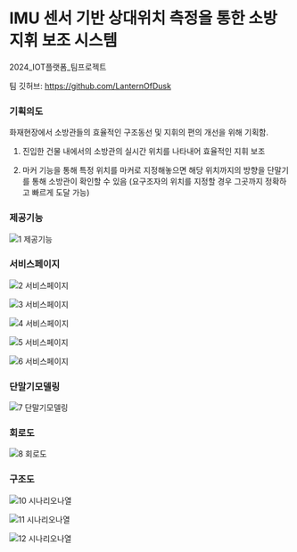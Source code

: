 # IMU 센서 기반 상대위치 측정을 통한 소방 지휘 보조 시스템
2024_IOT플랫폼_팀프로젝트

팀 깃허브: https://github.com/LanternOfDusk

### 기획의도
화재현장에서 소방관들의 효율적인 구조동선 및 지휘의 편의 개선을 위해 기획함.

1. 진입한 건물 내에서의 소방관의 실시간 위치를 나타내어 효율적인 지휘 보조

2. 마커 기능을 통해 특정 위치를 마커로 지정해놓으면 해당 위치까지의 방향을 단말기를 통해 소방관이 확인할 수 있음 (요구조자의 위치를 지정할 경우 그곳까지 정확하고 빠르게 도달 가능)

### 제공기능
![1 제공기능](https://github.com/kkt9253/kkt9253/assets/71701866/009c2407-97b8-4b2b-a1b9-710059dfcb1e)
### 서비스페이지
![2 서비스페이지](https://github.com/kkt9253/kkt9253/assets/71701866/63ead2c9-7ace-4672-83d8-20409e3d79af)

![3 서비스페이지](https://github.com/kkt9253/kkt9253/assets/71701866/0d8937b6-d9e6-4411-86a2-fc1206ad5121)

![4 서비스페이지](https://github.com/kkt9253/kkt9253/assets/71701866/5fbfc16e-91a6-43d3-80e0-53c9b52d2db5)

![5 서비스페이지](https://github.com/kkt9253/kkt9253/assets/71701866/702140fe-d5ac-4f6b-b7aa-10d2f5f98de4)

![6 서비스페이지](https://github.com/kkt9253/kkt9253/assets/71701866/ddb7b4e1-b56f-470f-be76-7828e5bd78a2)
### 단말기모델링
![7 단말기모델링](https://github.com/kkt9253/kkt9253/assets/71701866/ce1920de-d638-40cb-901d-4f691f33f0e0)
### 회로도
![8 회로도](https://github.com/kkt9253/kkt9253/assets/71701866/656ec364-f596-4a4e-9270-9b2bb5d0d5ec)
### 구조도
![10 시나리오나열](https://github.com/kkt9253/kkt9253/assets/71701866/9fd13f76-f7b4-48fa-8c30-472b41c13bb1)

![11 시나리오나열](https://github.com/kkt9253/kkt9253/assets/71701866/b80f6eeb-9ef5-4524-b6eb-6860cfa7d51d)

![12 시나리오나열](https://github.com/kkt9253/kkt9253/assets/71701866/0b37bb34-5239-477b-a8b3-c9a7892a2d52)
